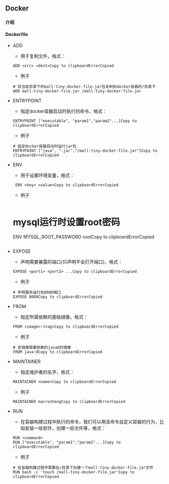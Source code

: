 ## Docker

#### 介绍





#### Dockerfile

- ADD

  - 用于复制文件，格式：

  ```
  ADD <src> <dest>Copy to clipboardErrorCopied
  ```

  - 例子

  ```shell
  # 将当前目录下的mall-tiny-docker-file.jar包复制到docker容器的/目录下
  ADD mall-tiny-docker-file.jar /mall-tiny-docker-file.jar
  ```

- ENTRYPOINT

  - 指定docker容器启动时执行的命令，格式：

  ```shell
  ENTRYPOINT ["executable", "param1","param2"...]Copy to clipboardErrorCopied
  ```

  - 例子

  ```shell
  # 指定docker容器启动时运行jar包
  ENTRYPOINT ["java", "-jar","/mall-tiny-docker-file.jar"]Copy to clipboardErrorCopied
  ```

- ENV

  - 用于设置环境变量，格式：

  ```
   ENV <key> <value>Copy to clipboardErrorCopied
  ```

  - 例子


    ```shell
  # mysql运行时设置root密码
  ENV MYSQL_ROOT_PASSWORD rootCopy to clipboardErrorCopied
    ```

- EXPOSE

  - 声明需要暴露的端口(只声明不会打开端口)，格式：

  ```shell
  EXPOSE <port1> <port2> ...Copy to clipboardErrorCopied
  ```

  - 例子
  
  ```shell
  # 声明服务运行在8080端口
  EXPOSE 8080Copy to clipboardErrorCopied
  ```

- FROM

  - 指定所需依赖的基础镜像，格式：

  ```
  FROM <image>:<tag>Copy to clipboardErrorCopied
  ```

  - 例子


  ```shell
  # 该镜像需要依赖的java8的镜像
  FROM java:8Copy to clipboardErrorCopied
  ```

- MAINTAINER

  - 指定维护者的名字，格式：

  ```
  MAINTAINER <name>Copy to clipboardErrorCopied
  ```

  - 例子


  ```shell
  MAINTAINER macrozhengCopy to clipboardErrorCopied
  ```


- RUN

  - 在容器构建过程中执行的命令，我们可以用该命令自定义容器的行为，比如安装一些软件，创建一些文件等，格式：

  ```
  RUN <command>
  RUN ["executable", "param1","param2"...]Copy to clipboardErrorCopied
  ```

  - 例子

  ```shell
  # 在容器构建过程中需要在/目录下创建一个mall-tiny-docker-file.jar文件
  RUN bash -c 'touch /mall-tiny-docker-file.jar'Copy to clipboardErrorCopied
  ```



